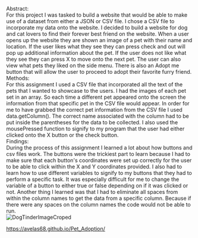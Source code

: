 Abstract:<br>
	For this project I was tasked to build a website that would be able to make use of a dataset from either a JSON or CSV file. I chose a CSV file to incorporate my data onto the website. I decided to build a website for dog and cat lovers to find their forever best friend on the website. When a user opens up the website they are shown an image of a pet with their name and location. If the user likes what they see they can press check and out will pop up additional information about the pet. If the user does not like what they see they can press X to move onto the next pet. The user can also view what pets they liked on the side menu. There is also an Adopt me button that will allow the user to proceed to adopt their favorite furry friend.<br>
Methods:<br>
	For this assignment I used  a CSV file that incorporated all the text of the pets that I wanted to showcase to the users. I had the images of each pet set in an array. So each time a different pet appeared onto the screen the information from that specific pet in the CSV file would appear. In order for me to have grabbed the correct pet information from the CSV file I used data.getColumn(). The correct name associated with the column had to be put inside the parentheses for the data to be collected. I also used the mousePressed function to signify to my program that the user had either clicked onto the X button or the check button. <br>
Findings:<br>
	During the process of this assignment I learned a lot about how buttons and csv files work. The buttons were the trickiest part to learn because I had to make sure that each button's coordinates were set up correctly for the user to be able to click within the X and Y coordinates provided. I also had to learn how to use different variables to signify to my buttons that they had to perform a specific task. It was especially difficult for me to change the variable of a button to either true or false depending on if it was clicked or not. Another thing I learned was that I had to eliminate all spaces from within the column names to get the data from a specific column. Because if there were any spaces on the column names the code would not be able to run. <br>
![DogTinderImageCroped](https://github.com/avelas68/Pet_Adoption/assets/47703183/52b7791d-2264-4225-a385-dfaa59437312)<br>

https://avelas68.github.io/Pet_Adoption/
